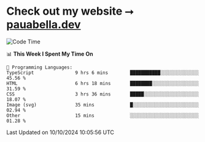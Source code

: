 # Check out my website ⭢ [pauabella.dev](https://pauabella.dev)

<!--START_SECTION:waka-->
![Code Time](http://img.shields.io/badge/Code%20Time-3%2C786%20hrs%2011%20mins-blue)

📊 **This Week I Spent My Time On** 

```text
💬 Programming Languages: 
TypeScript               9 hrs 6 mins        ███████████░░░░░░░░░░░░░░   45.56 % 
HTML                     6 hrs 18 mins       ████████░░░░░░░░░░░░░░░░░   31.59 % 
CSS                      3 hrs 36 mins       █████░░░░░░░░░░░░░░░░░░░░   18.07 % 
Image (svg)              35 mins             █░░░░░░░░░░░░░░░░░░░░░░░░   02.94 % 
Other                    15 mins             ░░░░░░░░░░░░░░░░░░░░░░░░░   01.28 % 
```


 Last Updated on 10/10/2024 10:05:56 UTC
<!--END_SECTION:waka-->
